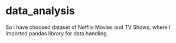 # data_analysis
So i have choosed dataset of Netflix Movies and TV Shows, where I imported pandas library for data handling.
